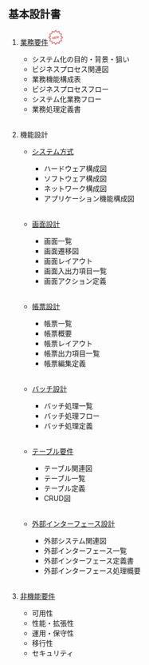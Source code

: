 ## 基本設計書

1. [業務要件](./business-req/business-req.html)<img width="30em" height="30em" src="../../../icons/new.svg"/>
    * システム化の目的・背景・狙い
    * ビジネスプロセス関連図
    * 業務機能構成表
    * ビジネスプロセスフロー
    * システム化業務フロー
    * 業務処理定義書<br><br>

2.  機能設計
    * [システム方式](./functional-design/system-method/system-method.html)
        * ハードウェア構成図
        * ソフトウェア構成図
        * ネットワーク構成図
        * アプリケーション機能構成図<br><br>

    * [画面設計](./functional-design/screen-design/screen-design.html)
        * 画面一覧
        * 画面遷移図
        * 画面レイアウト
        * 画面入出力項目一覧
        * 画面アクション定義<br><br>

    * [帳票設計](./functional-design/report-design/report-design.html)
        * 帳票一覧
        * 帳票概要
        * 帳票レイアウト
        * 帳票出力項目一覧
        * 帳票編集定義<br><br>

    * [バッチ設計](./functional-design/batch-design/batch-design.html)
        * バッチ処理一覧
        * バッチ処理フロー
        * バッチ処理定義<br><br>

    * [テーブル要件](./functional-design/table-req/table-req.html)
        * テーブル関連図
        * テーブル一覧
        * テーブル定義
        * CRUD図<br><br>

    * [外部インターフェース設計](./functional-design/o-if-design/o-if-design.html)
        * 外部システム関連図
        * 外部インターフェース一覧
        * 外部インターフェース定義書
        * 外部インターフェース処理概要<br><br>

3.  [非機能要件](./non-func-req/non-func-req.html)
    * 可用性
    * 性能・拡張性
    * 運用・保守性
    * 移行性
    * セキュリティ<br><br>